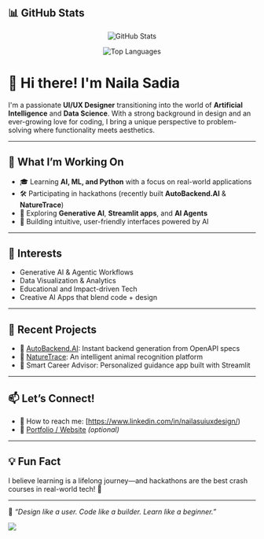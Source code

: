 <!--
**nailauiuxdesign/nailauiuxdesign** is a ✨ _special_ ✨ repository because its `README.md` (this file) appears on your GitHub profile.
-->
## 📊 GitHub Stats

<p align="center">
  <img src="https://github-readme-stats.vercel.app/api?username=nailauiuxdesign&show_icons=true&theme=radical" alt="GitHub Stats" />
</p>

<p align="center">
  <img src="https://github-readme-stats.vercel.app/api/top-langs/?username=nailauiuxdesign&layout=compact&theme=radical" alt="Top Languages" />
</p>

# 👋 Hi there! I'm Naila Sadia

I'm a passionate **UI/UX Designer** transitioning into the world of **Artificial Intelligence** and **Data Science**. With a strong background in design and an ever-growing love for coding, I bring a unique perspective to problem-solving where functionality meets aesthetics.

---

## 🚀 What I’m Working On

- 🎓 Learning **AI, ML, and Python** with a focus on real-world applications
- 🛠️ Participating in hackathons (recently built **AutoBackend.AI** & **NatureTrace**)
- 🌱 Exploring **Generative AI**, **Streamlit apps**, and **AI Agents**
- 🎨 Building intuitive, user-friendly interfaces powered by AI

---

## 🧠 Interests

- Generative AI & Agentic Workflows  
- Data Visualization & Analytics  
- Educational and Impact-driven Tech  
- Creative AI Apps that blend code + design

---

## 🌟 Recent Projects

- 🔧 [AutoBackend.AI](https://github.com/nailauiuxdesign/autobackend.ai_web): Instant backend generation from OpenAPI specs
- 🐾 [NatureTrace](https://github.com/nailauiuxdesign/2025_NatureTrace_Python): An intelligent animal recognition platform
- 🧠 Smart Career Advisor: Personalized guidance app built with Streamlit

---

## 📫 Let’s Connect!

- 💼 How to reach me: [https://www.linkedin.com/in/nailasuiuxdesign/)
- 📝 [Portfolio / Website](https://yourportfolio.com) *(optional)*

---

## 💡 Fun Fact

I believe learning is a lifelong journey—and hackathons are the best crash courses in real-world tech! 🚀

---

🖤 _“Design like a user. Code like a builder. Learn like a beginner.”_



![](https://leetcard.jacoblin.cool/nailasadia?ext=contest)
